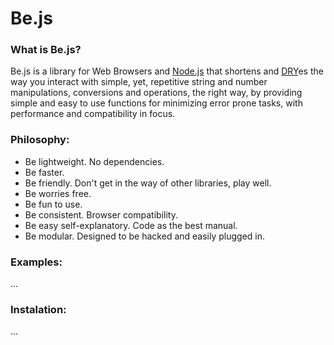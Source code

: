 Be.js
=====

### What is Be.js?
Be.js is a library for Web Browsers and [Node.js](http://nodejs.org "Node.js") that shortens and [DRY](http://en.wikipedia.org/wiki/DRY "DRY")es the way you interact with simple, yet, repetitive string and number manipulations, conversions and operations, the right way, by providing simple and easy to use functions for minimizing error prone tasks, with performance and compatibility in focus.

### Philosophy:
* Be lightweight. No dependencies.
* Be faster.
* Be friendly. Don't get in the way of other libraries, play well.
* Be worries free.
* Be fun to use.
* Be consistent. Browser compatibility.
* Be easy self-explanatory. Code as the best manual.
* Be modular. Designed to be hacked and easily plugged in.

### Examples:

...

### Instalation:

...

